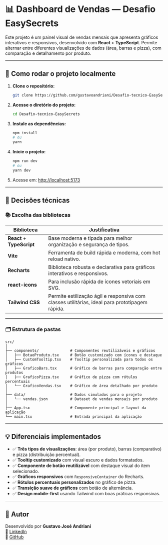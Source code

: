 
# 📊 Dashboard de Vendas — Desafio EasySecrets

Este projeto é um painel visual de vendas mensais que apresenta gráficos interativos e responsivos, desenvolvido com **React + TypeScript**. Permite alternar entre diferentes visualizações de dados (área, barras e pizza), com comparação e detalhamento por produto.

---

## 🚀 Como rodar o projeto localmente

1. **Clone o repositório:**
   ```bash
   git clone https://github.com/gustavoandriani/Desafio-tecnico-EasySecrets.git
   ```

2. **Acesse o diretório do projeto:**
   ```bash
   cd Desafio-tecnico-EasySecrets
   ```

3. **Instale as dependências:**
   ```bash
   npm install
   # ou
   yarn
   ```

4. **Inicie o projeto:**
   ```bash
   npm run dev
   # ou
   yarn dev
   ```

5. Acesse em: [http://localhost:5173](http://localhost:5173)

---

## 🧠 Decisões técnicas

### 📚 Escolha das bibliotecas

| Biblioteca       | Justificativa                                                                 |
|------------------|-------------------------------------------------------------------------------|
| **React** + **TypeScript** | Base moderna e tipada para melhor organização e segurança de tipos. |
| **Vite**         | Ferramenta de build rápida e moderna, com hot reload nativo.                  |
| **Recharts**     | Biblioteca robusta e declarativa para gráficos interativos e responsivos.     |
| **react-icons**  | Para inclusão rápida de ícones vetoriais em SVG.                              |
| **Tailwind CSS** | Permite estilização ágil e responsiva com classes utilitárias, ideal para prototipagem rápida. |

---

### 🗂️ Estrutura de pastas

```
src/
│
├── components/              # Componentes reutilizáveis e gráficos
│   ├── BotaoProduto.tsx     # Botão customizado com ícones e destaque
│   ├── CustomTooltip.tsx    # Tooltip personalizada para todos os gráficos
│   ├── GraficoBars.tsx      # Gráfico de barras para comparação entre produtos
│   ├── GraficoPizza.tsx     # Gráfico de pizza com rótulos percentuais
│   └── GraficoVendas.tsx    # Gráfico de área detalhado por produto
│
├── data/                    # Dados simulados para o projeto
│   └── vendas.json          # Dataset de vendas mensais por produto
│
├── App.tsx                  # Componente principal e layout da aplicação
└── main.tsx                 # Entrada principal da aplicação
```

---

## 💡 Diferenciais implementados

- ✅ **Três tipos de visualizações**: área (por produto), barras (comparativo) e pizza (distribuição percentual).
- ✅ **Tooltip customizado** com visual escuro e dados formatados.
- ✅ **Componente de botão reutilizável** com destaque visual do item selecionado.
- ✅ **Gráficos responsivos** com `ResponsiveContainer` do Recharts.
- ✅ **Rótulos percentuais personalizados** no gráfico de pizza.
- ✅ **Transição suave de gráficos** com botão de alternância.
- ✅ **Design mobile-first** usando Tailwind com boas práticas responsivas.

---

## 👤 Autor

Desenvolvido por **Gustavo José Andriani**  
🔗 [LinkedIn](https://www.linkedin.com/in/gustavoandriani)  
🔗 [GitHub](https://github.com/gustavoandriani)
